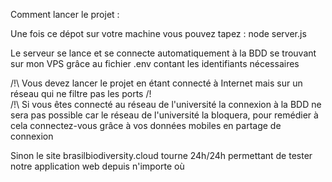 Comment lancer le projet :

Une fois ce dépot sur votre machine vous pouvez tapez : node server.js 

Le serveur se lance et se connecte automatiquement à la BDD se trouvant sur mon VPS grâce au fichier .env contant les identifiants nécessaires

/!\ Vous devez lancer le projet en étant connecté à Internet mais sur un réseau qui ne filtre pas les ports /!\
/!\ Si vous êtes connecté au réseau de l'université la connexion à la BDD ne sera pas possible car le réseau de l'université la bloquera, pour remédier à cela connectez-vous grâce à vos données mobiles en partage de connexion

Sinon le site brasilbiodiversity.cloud tourne 24h/24h permettant de tester notre application web depuis n'importe où